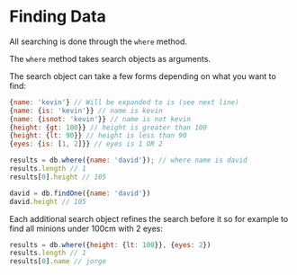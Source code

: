 # Finding Data

All searching is done through the `where` method.

The `where` method takes search objects as arguments.

The search object can take a few forms depending on what you want to find:

```javascript
{name: 'kevin'} // Will be expanded to is (see next line)
{name: {is: 'kevin'}} // name is kevin
{name: {isnot: 'kevin'}} // name is not kevin
{height: {gt: 100}} // height is greater than 100
{height: {lt: 90}} // height is less than 90
{eyes: {is: [1, 2]}} // eyes is 1 OR 2

results = db.where({name: 'david'}); // where name is david
results.length // 1
results[0].height // 105

david = db.findOne({name: 'david'})
david.height // 105
```

Each additional search object refines the search before it so for example to find all minions under 100cm with 2 eyes:

```javascript
results = db.where({height: {lt: 100}}, {eyes: 2})
results.length // 1
results[0].name // jorge
```
